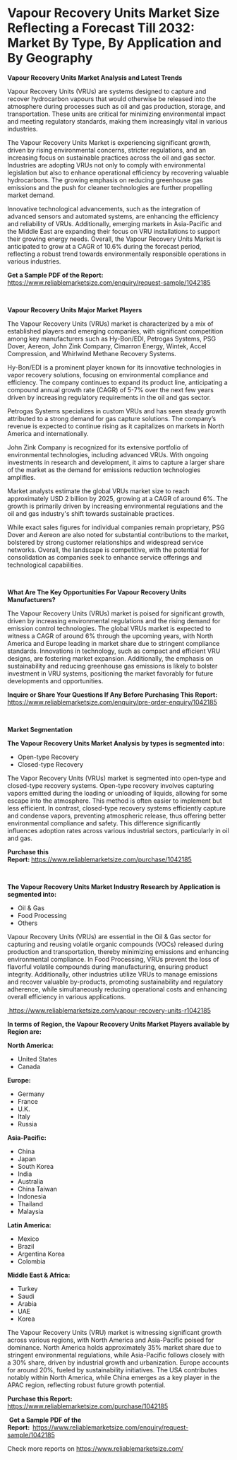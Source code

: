 <p><h1>Vapour Recovery Units Market Size Reflecting a Forecast Till 2032: Market By Type, By Application and By Geography</h1></p><p><strong>Vapour Recovery Units Market Analysis and Latest Trends</strong></p>
<p><p>Vapour Recovery Units (VRUs) are systems designed to capture and recover hydrocarbon vapours that would otherwise be released into the atmosphere during processes such as oil and gas production, storage, and transportation. These units are critical for minimizing environmental impact and meeting regulatory standards, making them increasingly vital in various industries.</p><p>The Vapour Recovery Units Market is experiencing significant growth, driven by rising environmental concerns, stricter regulations, and an increasing focus on sustainable practices across the oil and gas sector. Industries are adopting VRUs not only to comply with environmental legislation but also to enhance operational efficiency by recovering valuable hydrocarbons. The growing emphasis on reducing greenhouse gas emissions and the push for cleaner technologies are further propelling market demand.</p><p>Innovative technological advancements, such as the integration of advanced sensors and automated systems, are enhancing the efficiency and reliability of VRUs. Additionally, emerging markets in Asia-Pacific and the Middle East are expanding their focus on VRU installations to support their growing energy needs. Overall, the Vapour Recovery Units Market is anticipated to grow at a CAGR of 10.6% during the forecast period, reflecting a robust trend towards environmentally responsible operations in various industries.</p></p>
<p><strong>Get a Sample PDF of the Report:&nbsp;</strong> <a href="https://www.reliablemarketsize.com/enquiry/request-sample/1042185?utm_campaign=1885&utm_medium=2&utm_source=Github&utm_content=ia&utm_term=21022025&utm_id=vapour-recovery-units">https://www.reliablemarketsize.com/enquiry/request-sample/1042185</a></p>
<p>&nbsp;</p>
<p><strong>Vapour Recovery Units Major Market Players</strong></p>
<p><p>The Vapour Recovery Units (VRUs) market is characterized by a mix of established players and emerging companies, with significant competition among key manufacturers such as Hy-Bon/EDI, Petrogas Systems, PSG Dover, Aereon, John Zink Company, Cimarron Energy, Wintek, Accel Compression, and Whirlwind Methane Recovery Systems. </p><p>Hy-Bon/EDI is a prominent player known for its innovative technologies in vapor recovery solutions, focusing on environmental compliance and efficiency. The company continues to expand its product line, anticipating a compound annual growth rate (CAGR) of 5-7% over the next few years driven by increasing regulatory requirements in the oil and gas sector.</p><p>Petrogas Systems specializes in custom VRUs and has seen steady growth attributed to a strong demand for gas capture solutions. The company’s revenue is expected to continue rising as it capitalizes on markets in North America and internationally.</p><p>John Zink Company is recognized for its extensive portfolio of environmental technologies, including advanced VRUs. With ongoing investments in research and development, it aims to capture a larger share of the market as the demand for emissions reduction technologies amplifies.</p><p>Market analysts estimate the global VRUs market size to reach approximately USD 2 billion by 2025, growing at a CAGR of around 6%. The growth is primarily driven by increasing environmental regulations and the oil and gas industry's shift towards sustainable practices.</p><p>While exact sales figures for individual companies remain proprietary, PSG Dover and Aereon are also noted for substantial contributions to the market, bolstered by strong customer relationships and widespread service networks. Overall, the landscape is competitive, with the potential for consolidation as companies seek to enhance service offerings and technological capabilities.</p></p>
<p>&nbsp;</p>
<p><strong>What Are The Key Opportunities For Vapour Recovery Units Manufacturers?</strong></p>
<p><p>The Vapour Recovery Units (VRUs) market is poised for significant growth, driven by increasing environmental regulations and the rising demand for emission control technologies. The global VRUs market is expected to witness a CAGR of around 6% through the upcoming years, with North America and Europe leading in market share due to stringent compliance standards. Innovations in technology, such as compact and efficient VRU designs, are fostering market expansion. Additionally, the emphasis on sustainability and reducing greenhouse gas emissions is likely to bolster investment in VRU systems, positioning the market favorably for future developments and opportunities.</p></p>
<p><strong>Inquire or Share Your Questions If Any Before Purchasing This Report:</strong> <a href="https://www.reliablemarketsize.com/enquiry/pre-order-enquiry/1042185?utm_campaign=1885&utm_medium=2&utm_source=Github&utm_content=ia&utm_term=21022025&utm_id=vapour-recovery-units">https://www.reliablemarketsize.com/enquiry/pre-order-enquiry/1042185</a></p>
<p>&nbsp;</p>
<p><strong>Market Segmentation</strong></p>
<p><strong>The Vapour Recovery Units Market Analysis by types is segmented into:</strong></p>
<p><ul><li>Open-type Recovery</li><li>Closed-type Recovery</li></ul></p>
<p><p>The Vapor Recovery Units (VRUs) market is segmented into open-type and closed-type recovery systems. Open-type recovery involves capturing vapors emitted during the loading or unloading of liquids, allowing for some escape into the atmosphere. This method is often easier to implement but less efficient. In contrast, closed-type recovery systems efficiently capture and condense vapors, preventing atmospheric release, thus offering better environmental compliance and safety. This difference significantly influences adoption rates across various industrial sectors, particularly in oil and gas.</p></p>
<p><strong>Purchase this Report:&nbsp;</strong><a href="https://www.reliablemarketsize.com/purchase/1042185?utm_campaign=1885&utm_medium=2&utm_source=Github&utm_content=ia&utm_term=21022025&utm_id=vapour-recovery-units">https://www.reliablemarketsize.com/purchase/1042185</a></p>
<p>&nbsp;</p>
<p><strong>The Vapour Recovery Units Market Industry Research by Application is segmented into:</strong></p>
<p><ul><li>Oil & Gas</li><li>Food Processing</li><li>Others</li></ul></p>
<p><p>Vapour Recovery Units (VRUs) are essential in the Oil & Gas sector for capturing and reusing volatile organic compounds (VOCs) released during production and transportation, thereby minimizing emissions and enhancing environmental compliance. In Food Processing, VRUs prevent the loss of flavorful volatile compounds during manufacturing, ensuring product integrity. Additionally, other industries utilize VRUs to manage emissions and recover valuable by-products, promoting sustainability and regulatory adherence, while simultaneously reducing operational costs and enhancing overall efficiency in various applications.</p></p>
<p><a href="https://www.reliablemarketsize.com/vapour-recovery-units-r1042185?utm_campaign=1885&utm_medium=2&utm_source=Github&utm_content=ia&utm_term=21022025&utm_id=vapour-recovery-units">&nbsp;https://www.reliablemarketsize.com/vapour-recovery-units-r1042185</a></p>
<p><strong>In terms of Region, the Vapour Recovery Units Market Players available by Region are:</strong></p>
<p>
    <p> <strong> North America: </strong>
        <ul>
            <li>United States</li>
            <li>Canada</li>
        </ul>
        </p> 
    <p> <strong> Europe: </strong>
        <ul>
            <li>Germany</li>
            <li>France</li>
            <li>U.K.</li>
            <li>Italy</li>
            <li>Russia</li>
        </ul>
        </p> 
    <p> <strong> Asia-Pacific: </strong>
        <ul>
            <li>China</li>
            <li>Japan</li>
            <li>South Korea</li>
            <li>India</li>
            <li>Australia</li>
            <li>China Taiwan</li>
            <li>Indonesia</li>
            <li>Thailand</li>
            <li>Malaysia</li>
        </ul>
        </p> 
    <p> <strong> Latin America: </strong>
        <ul>
            <li>Mexico</li>
            <li>Brazil</li>
            <li>Argentina Korea</li>
            <li>Colombia</li>
        </ul>
        </p> 
    <p> <strong> Middle East & Africa: </strong>
        <ul>
            <li>Turkey</li>
            <li>Saudi</li>
            <li>Arabia</li>
            <li>UAE</li>
            <li>Korea</li>
        </ul>
    </p>
    </p>
<p><p>The Vapour Recovery Units (VRU) market is witnessing significant growth across various regions, with North America and Asia-Pacific poised for dominance. North America holds approximately 35% market share due to stringent environmental regulations, while Asia-Pacific follows closely with a 30% share, driven by industrial growth and urbanization. Europe accounts for around 20%, fueled by sustainability initiatives. The USA contributes notably within North America, while China emerges as a key player in the APAC region, reflecting robust future growth potential.</p></p>
<p><strong>Purchase this Report: </strong><a href="https://www.reliablemarketsize.com/purchase/1042185?utm_campaign=1885&utm_medium=2&utm_source=Github&utm_content=ia&utm_term=21022025&utm_id=vapour-recovery-units">https://www.reliablemarketsize.com/purchase/1042185</a></p>
<p>&nbsp;<strong>Get a Sample PDF of the Report:&nbsp;&nbsp;</strong><a href="https://www.reliablemarketsize.com/enquiry/request-sample/1042185?utm_campaign=1885&utm_medium=2&utm_source=Github&utm_content=ia&utm_term=21022025&utm_id=vapour-recovery-units">https://www.reliablemarketsize.com/enquiry/request-sample/1042185</a></p>
<p><strong></strong></p>
<p>Check more reports on <a href="https://www.reliablemarketsize.com/?utm_campaign=1885&utm_medium=2&utm_source=Github&utm_content=ia&utm_term=21022025&utm_id=vapour-recovery-units">https://www.reliablemarketsize.com/</a></p>